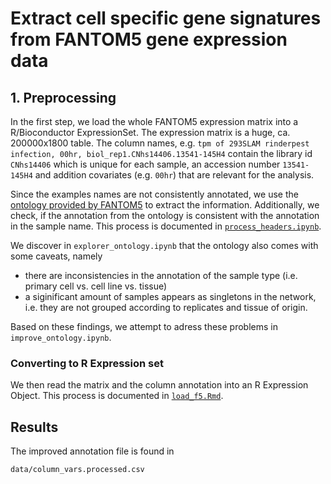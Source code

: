 # Extract cell specific gene signatures from FANTOM5 gene expression data

## 1. Preprocessing
In the first step, we load the whole FANTOM5 expression matrix into a R/Bioconductor ExpressionSet.
The expression matrix is a huge, ca. 200000x1800 table. The column names,
e.g. `tpm of 293SLAM rinderpest infection, 00hr, biol_rep1.CNhs14406.13541-145H4`
contain the library id `CNhs14406` which is unique for each sample, an accession number `13541-145H4` and
addition covariates (e.g. `00hr`) that are relevant for the analysis.

Since the examples names are not consistently annotated, we use the
[ontology provided by FANTOM5](http://fantom.gsc.riken.jp/5/datafiles/latest/extra/Ontology/ff-phase2-140729.obo.txt)
to extract the information. Additionally, we check, if the annotation from the ontology
is consistent with the annotation in the sample name.
This process is documented in [`process_headers.ipynb`](process_headers.ipynb).

We discover in `explorer_ontology.ipynb` that the ontology also comes with some caveats, namely
* there are inconsistencies in the annotation of the sample type (i.e. primary cell vs. cell line vs. tissue)
* a siginificant amount of samples appears as singletons in the network,
i.e. they are not grouped according to replicates and tissue of origin.

Based on these findings, we attempt to adress these problems in `improve_ontology.ipynb`.

### Converting to R Expression set
We then read the matrix and the column annotation into an R Expression Object.
This process is documented in [`load_f5.Rmd`](load_f5.Rmd).

## Results
The improved annotation file is found in
```
data/column_vars.processed.csv
```

